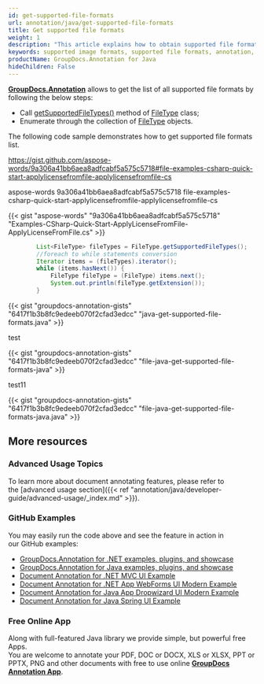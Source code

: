 ```yaml
---
id: get-supported-file-formats
url: annotation/java/get-supported-file-formats
title: Get supported file formats
weight: 1
description: "This article explains how to obtain supported file formats list when annotate documents and images with GroupDocs.Annotation within your Java applications."
keywords: supported image formats, supported file formats, annotation, Groupdocs annotation
productName: GroupDocs.Annotation for Java
hideChildren: False
---
```

**[GroupDocs.Annotation](https://products.groupdocs.com/annotation/java)** allows to get the list of all supported file formats by following the below steps:

*   Call [getSupportedFileTypes()](https://apireference.groupdocs.com/java/annotation/com.groupdocs.annotation.options/FileType#getSupportedFileTypes()) method of [FileType](https://apireference.groupdocs.com/java/annotation/com.groupdocs.annotation.options/FileType) class;
*   Enumerate through the collection of [FileType](https://apireference.groupdocs.com/java/annotation/com.groupdocs.annotation.options/FileType) objects.

The following code sample demonstrates how to get supported file formats list.

https://gist.github.com/aspose-words/9a306a41bb6aea8adfcabf5a575c5718#file-examples-csharp-quick-start-applylicensefromfile-applylicensefromfile-cs

aspose-words 9a306a41bb6aea8adfcabf5a575c5718  file-examples-csharp-quick-start-applylicensefromfile-applylicensefromfile-cs

{{< gist "aspose-words" "9a306a41bb6aea8adfcabf5a575c5718" "Examples-CSharp-Quick-Start-ApplyLicenseFromFile-ApplyLicenseFromFile.cs" >}}

```java
		List<FileType> fileTypes = FileType.getSupportedFileTypes();
        //foreach to while statements conversion
        Iterator items = (fileTypes).iterator();
        while (items.hasNext()) {
            FileType fileType = (FileType) items.next();
            System.out.println(fileType.getExtension());
        }
```

{{< gist "groupdocs-annotation-gists" "6417f1b3b8fc9edeeb070f2cfad3edcc" "java-get-supported-file-formats.java" >}}

test

{{< gist "groupdocs-annotation-gists" "6417f1b3b8fc9edeeb070f2cfad3edcc" "file-java-get-supported-file-formats-java" >}}

test11

{{< gist "groupdocs-annotation-gists" "6417f1b3b8fc9edeeb070f2cfad3edcc" "file-java-get-supported-file-formats-java.java" >}}

## More resources
### Advanced Usage Topics
To learn more about document annotating features, please refer to the [advanced usage section]({{< ref "annotation/java/developer-guide/advanced-usage/_index.md" >}}).

### GitHub Examples
You may easily run the code above and see the feature in action in our GitHub examples:

*   [GroupDocs.Annotation for .NET examples, plugins, and showcase](https://github.com/groupdocs-annotation/GroupDocs.Annotation-for-.NET)
*   [GroupDocs.Annotation for Java examples, plugins, and showcase](https://github.com/groupdocs-annotation/GroupDocs.Annotation-for-Java)
*   [Document Annotation for .NET MVC UI Example](https://github.com/groupdocs-annotation/GroupDocs.Annotation-for-.NET-MVC)
*   [Document Annotation for .NET App WebForms UI Modern Example](https://github.com/groupdocs-annotation/GroupDocs.Annotation-for-.NET-WebForms)
*   [Document Annotation for Java App Dropwizard UI Modern Example](https://github.com/groupdocs-annotation/GroupDocs.Annotation-for-Java-Dropwizard)
*   [Document Annotation for Java Spring UI Example](https://github.com/groupdocs-annotation/GroupDocs.Annotation-for-Java-Spring)

### Free Online App
Along with full-featured Java library we provide simple, but powerful free Apps.  
You are welcome to annotate your PDF, DOC or DOCX, XLS or XLSX, PPT or PPTX, PNG and other documents with free to use online **[GroupDocs Annotation App](https://products.groupdocs.app/annotation)**.

